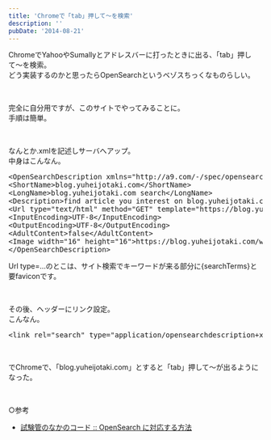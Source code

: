```yaml
---
title: 'Chromeで「tab」押して〜を検索'
description: ''
pubDate: '2014-08-21'
---
```


<p>ChromeでYahooやSumallyとアドレスバーに打ったときに出る、「tab」押して〜を検索。<br>
どう実装するのかと思ったらOpenSearchというベゾスちっくなものらしい。</p>
<p>&nbsp;</p>
<p>完全に自分用ですが、このサイトでやってみることに。<br>
手順は簡単。</p>
<p>&nbsp;</p>
<p>なんとか.xmlを記述しサーバへアップ。<br>
中身はこんなん。</p>
<pre class="brush: xml; title: ; notranslate" title="">&lt;OpenSearchDescription xmlns="http://a9.com/-/spec/opensearch/1.1/" xmlns:moz="http://www.mozilla.org/2006/browser/search/"&gt;
&lt;ShortName&gt;blog.yuheijotaki.com&lt;/ShortName&gt;
&lt;LongName&gt;blog.yuheijotaki.com search&lt;/LongName&gt;
&lt;Description&gt;find article you interest on blog.yuheijotaki.com&lt;/Description&gt;
&lt;Url type="text/html" method="GET" template="https://blog.yuheijotaki.com/?s={searchTerms}"/&gt;
&lt;InputEncoding&gt;UTF-8&lt;/InputEncoding&gt;
&lt;OutputEncoding&gt;UTF-8&lt;/OutputEncoding&gt;
&lt;AdultContent&gt;false&lt;/AdultContent&gt;
&lt;Image width="16" height="16"&gt;https://blog.yuheijotaki.com/wyjp/wp-content/themes/jotaki/favicon.ico&lt;/Image&gt;
&lt;/OpenSearchDescription&gt;
</pre>
<p>Url type=…のとこは、サイト検索でキーワードが来る部分に{searchTerms}と<br>
要faviconです。</p>
<p>&nbsp;</p>
<p>その後、ヘッダーにリンク設定。<br>
こんなん。</p>
<pre class="brush: xml; title: ; notranslate" title="">&lt;link rel="search" type="application/opensearchdescription+xml" href="opensearch.xml" /&gt;
</pre>
<p>&nbsp;</p>
<p>でChromeで、「blog.yuheijotaki.com」とすると「tab」押して〜が出るようになった。</p>
<p>&nbsp;</p>
<p>○参考</p>
<ul>
<li><a href="http://www.in-vitro.jp/blog/index.cgi/Misc/20090319_01.htm">試験管のなかのコード :: OpenSearch に対応する方法</a></li>
</ul>
